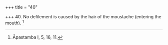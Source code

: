 +++
title = "40"

+++
40. No defilement is caused by the hair of the moustache (entering the mouth). [^25] 


[^25]:  Āpastamba I, 5, 16, 11.
